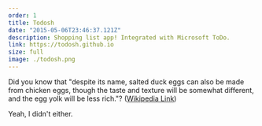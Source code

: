 ```yaml
---
order: 1
title: Todosh
date: "2015-05-06T23:46:37.121Z"
description: Shopping list app! Integrated with Microsoft ToDo.
link: https://todosh.github.io
size: full
image: ./todosh.png
---
```


Did you know that "despite its name, salted duck eggs can also be made from
chicken eggs, though the taste and texture will be somewhat different, and the
egg yolk will be less rich."?
([Wikipedia Link](https://en.wikipedia.org/wiki/Salted_duck_egg))

Yeah, I didn't either.
